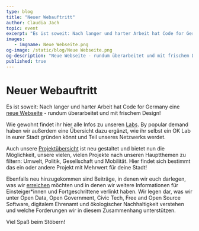 ```yaml
---
type: blog
title: "Neuer Webauftritt"
author: Claudia Jach
topic: event
excerpt: "Es ist soweit: Nach langer und harter Arbeit hat Code for Germany eine neue Webseite!" 
images:
   - imgname: Neue Webseite.png
og-image: /static/blog/Neue Webseite.png
og-description: "Neue Webseite - rundum überarbeitet und mit frischem Design!"
published: true
---
```


# Neuer Webauftritt

Es ist soweit: Nach langer und harter Arbeit hat Code for Germany eine [neue Webseite](https://codefor.de/) - rundum überarbeitet und mit frischem Design!

Wie gewohnt findet ihr hier alle Infos zu unseren [Labs](/mitmachen/). By popular demand haben wir außerdem eine Übersicht dazu ergänzt, wie ihr selbst ein OK Lab in eurer Stadt gründen könnt und Teil unseres Netzwerks werdet.

Auch unsere [Projektübersicht](/projekte/) ist neu gestaltet und bietet nun die Möglichkeit, unsere vielen, vielen Projekte nach unseren Hauptthemen zu filtern: Umwelt, Politik, Gesellschaft und Mobilität. Hier findet sich bestimmt das ein oder andere Projekt mit Mehrwert für deine Stadt!

Ebenfalls neu hinzugekommen sind Beiträge, in denen wir euch darlegen, was wir [erreichen](https://codefor.de/ziele/) möchten und in denen wir weitere Informationen für Einsteiger\*innen und Fortgeschrittene verlinkt haben. Wir legen dar, was wir unter Open Data, Open Government, Civic Tech, Free and Open Source Software, digitalem Ehrenamt und ökologischer Nachhaltigkeit verstehen und welche Forderungen wir in diesem Zusammenhang unterstützen.

Viel Spaß beim Stöbern!

